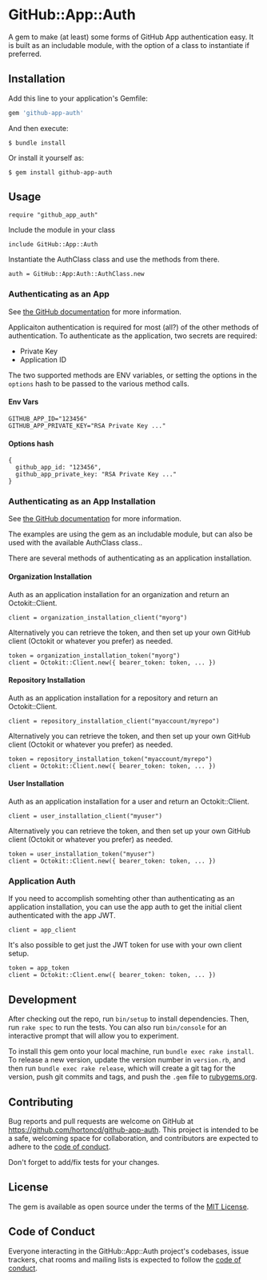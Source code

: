 # GitHub::App::Auth

A gem to make (at least) some forms of GitHub App authentication easy.  It is built as an includable module, with the option of a class to
instantiate if preferred.

## Installation

Add this line to your application's Gemfile:

```ruby
gem 'github-app-auth'
```

And then execute:

    $ bundle install

Or install it yourself as:

    $ gem install github-app-auth

## Usage

```
require "github_app_auth"
```

Include the module in your class
```
include GitHub::App::Auth
```

Instantiate the AuthClass class and use the methods from there.
```
auth = GitHub::App:Auth::AuthClass.new
```

### Authenticating as an App

See [the GitHub documentation](https://docs.github.com/en/apps/creating-github-apps/authenticating-with-a-github-app/authenticating-as-a-github-app) for more information.

Applicaiton authentication is required for most (all?) of the other methods of authentication.  To authenticate as the application, two
secrets are required:

- Private Key
- Application ID

The two supported methods are ENV variables, or setting the options in the `options` hash to be passed to the various method calls.

#### Env Vars
```
GITHUB_APP_ID="123456"
GITHUB_APP_PRIVATE_KEY="RSA Private Key ..."
```

#### Options hash
```
{
  github_app_id: "123456",
  github_app_private_key: "RSA Private Key ..."
}
```

### Authenticating as an App Installation

See [the GitHub documentation](https://docs.github.com/en/apps/creating-github-apps/authenticating-with-a-github-app/authenticating-as-a-github-app-installation#generating-an-installation-access-token) for more information.

The examples are using the gem as an includable module, but can also be used with the available AuthClass class..

There are several methods of authenticating as an application installation.

#### Organization Installation

Auth as an application installation for an organization and return an Octokit::Client.
```
client = organization_installation_client("myorg")
```

Alternatively you can retrieve the token, and then set up your own GitHub client (Octokit or whatever you prefer) as needed.
```
token = organization_installation_token("myorg")
client = Octokit::Client.new({ bearer_token: token, ... })
```

#### Repository Installation

Auth as an application installation for a repository and return an Octokit::Client.
```
client = repository_installation_client("myaccount/myrepo")
```

Alternatively you can retrieve the token, and then set up your own GitHub client (Octokit or whatever you prefer) as needed.
```
token = repository_installation_token("myaccount/myrepo")
client = Octokit::Client.new({ bearer_token: token, ... })
```

#### User Installation

Auth as an application installation for a user and return an Octokit::Client.
```
client = user_installation_client("myuser")
```

Alternatively you can retrieve the token, and then set up your own GitHub client (Octokit or whatever you prefer) as needed.
```
token = user_installation_token("myuser")
client = Octokit::Client.new({ bearer_token: token, ... })
```

### Application Auth

If you need to accomplish somehting other than authenticating as an application installation, you can use the app auth to get the initial client authenticated with the app JWT.
```
client = app_client
```

It's also possible to get just the JWT token for use with your own client setup.
```
token = app_token
client = Octokit::Client.enw({ bearer_token: token, ... })
```

## Development

After checking out the repo, run `bin/setup` to install dependencies. Then, run `rake spec` to run the tests. You can also run `bin/console` for an interactive prompt that will allow you to experiment.

To install this gem onto your local machine, run `bundle exec rake install`. To release a new version, update the version number in `version.rb`, and then run `bundle exec rake release`, which will create a git tag for the version, push git commits and tags, and push the `.gem` file to [rubygems.org](https://rubygems.org).

## Contributing

Bug reports and pull requests are welcome on GitHub at https://github.com/hortoncd/github-app-auth. This project is intended to be a safe, welcoming space for collaboration, and contributors are expected to adhere to the [code of conduct](https://github.com/hortoncd/github-app-auth/blob/master/CODE_OF_CONDUCT.md).

Don't forget to add/fix tests for your changes.

## License

The gem is available as open source under the terms of the [MIT License](https://opensource.org/licenses/MIT).

## Code of Conduct

Everyone interacting in the GitHub::App::Auth project's codebases, issue trackers, chat rooms and mailing lists is expected to follow the [code of conduct](https://github.com/hortoncd/github-app-auth/blob/master/CODE_OF_CONDUCT.md).
